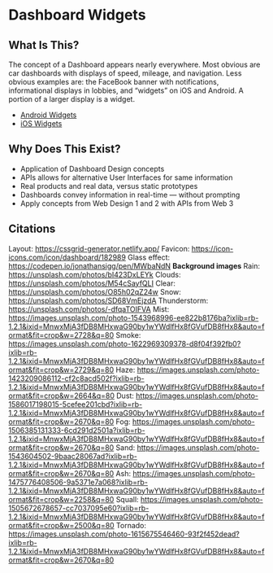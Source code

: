 # Dashboard Widgets

## What Is This?
The concept of a Dashboard appears nearly everywhere. Most obvious are car dashboards with displays of speed, mileage, and navigation. Less obvious examples are: the FaceBook banner with notifications, informational displays in lobbies, and “widgets” on iOS and Android. A portion of a larger display is a widget.

* [Android Widgets](https://developer.android.com/guide/topics/appwidgets/overview)
* [iOS Widgets](https://www.imore.com/widgets-ios-8-explained)

## Why Does This Exist?
* Application of Dashboard Design concepts
* APIs allows for alternative User Interfaces for same information
* Real products and real data, versus static prototypes
* Dashboards convey information in real-time — without prompting
* Apply concepts from Web Design 1 and 2 with APIs from Web 3

## Citations
Layout: https://cssgrid-generator.netlify.app/
Favicon: https://icon-icons.com/icon/dashboard/182989
Glass effect: https://codepen.io/jonathansigg/pen/MWbaNdN
**Background images**
Rain: https://unsplash.com/photos/bI423DxLEYk
Clouds: https://unsplash.com/photos/M54cSayfQLI
Clear: https://unsplash.com/photos/O85h02qZ24w
Snow: https://unsplash.com/photos/SD68VmEjzdA
Thunderstorm: https://unsplash.com/photos/-dfqaTOIFVA
Mist: https://images.unsplash.com/photo-1543968996-ee822b8176ba?ixlib=rb-1.2.1&ixid=MnwxMjA3fDB8MHxwaG90by1wYWdlfHx8fGVufDB8fHx8&auto=format&fit=crop&w=2728&q=80
Smoke: https://images.unsplash.com/photo-1622969309378-d8f04f392fb0?ixlib=rb-1.2.1&ixid=MnwxMjA3fDB8MHxwaG90by1wYWdlfHx8fGVufDB8fHx8&auto=format&fit=crop&w=2729&q=80
Haze: https://images.unsplash.com/photo-1423209086112-cf2c8acd502f?ixlib=rb-1.2.1&ixid=MnwxMjA3fDB8MHxwaG90by1wYWdlfHx8fGVufDB8fHx8&auto=format&fit=crop&w=2664&q=80
Dust: https://images.unsplash.com/photo-1586017198015-5cefee201cbd?ixlib=rb-1.2.1&ixid=MnwxMjA3fDB8MHxwaG90by1wYWdlfHx8fGVufDB8fHx8&auto=format&fit=crop&w=2670&q=80
Fog: https://images.unsplash.com/photo-1506385131333-6cd291d2501a?ixlib=rb-1.2.1&ixid=MnwxMjA3fDB8MHxwaG90by1wYWdlfHx8fGVufDB8fHx8&auto=format&fit=crop&w=2670&q=80
Sand: https://images.unsplash.com/photo-1543604502-9baac28067ad?ixlib=rb-1.2.1&ixid=MnwxMjA3fDB8MHxwaG90by1wYWdlfHx8fGVufDB8fHx8&auto=format&fit=crop&w=2670&q=80
Ash: https://images.unsplash.com/photo-1475776408506-9a5371e7a068?ixlib=rb-1.2.1&ixid=MnwxMjA3fDB8MHxwaG90by1wYWdlfHx8fGVufDB8fHx8&auto=format&fit=crop&w=2258&q=80
Squall: https://images.unsplash.com/photo-1505672678657-cc7037095e60?ixlib=rb-1.2.1&ixid=MnwxMjA3fDB8MHxwaG90by1wYWdlfHx8fGVufDB8fHx8&auto=format&fit=crop&w=2500&q=80
Tornado: https://images.unsplash.com/photo-1615675546460-93f2f452dead?ixlib=rb-1.2.1&ixid=MnwxMjA3fDB8MHxwaG90by1wYWdlfHx8fGVufDB8fHx8&auto=format&fit=crop&w=2670&q=80